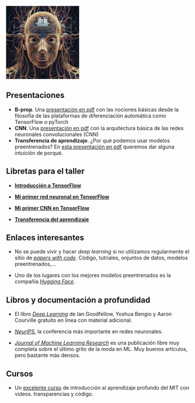 
<img src="imagen.png" alt="Red neuronal en Dall-e" style="width:200px;"/>

## Presentaciones

- **B-prop**. Una [presentación en pdf](intro-rn.pdf) con las nociones básicas desde la filosofía de las plataformas de diferenciación automática como TensorFlow o pyTorch
- **CNN**. Una [presentación en pdf](convolucionales.pdf) con la arquitectura básica de las redes neuronales convolucionales (CNN)
- **Transferencia de aprendizaje**. ¿Por qué podemos usar modelos preentrenados? En [esta presentación en pdf](transfer_learning-2.pdf) queremos dar alguna intuición de porqué.

## Libretas para el taller

- [**Introducción a TensorFlow**](https://colab.research.google.com/github/juliowaissman/intro-rn/blob/main/tf_intro.ipynb)
  
- [**Mi primer red neuronal en TensorFlow**](https://colab.research.google.com/github/juliowaissman/intro-rn/blob/main/mnist_densa.ipynb)
  
- [**Mi primer CNN en TensorFlow**](https://colab.research.google.com/github/juliowaissman/intro-rn/blob/main/mnist_cnn.ipynb)
  
- [**Transferencia del aprendizaje**](https://colab.research.google.com/github/juliowaissman/intro-rn/blob/main/transfer.ipynb)


## Enlaces interesantes

- No se puede vivir y hacer *deep learning* si no utilizamos regularmente el sitio de [*papers with code*](https://paperswithcode.com). Código, tutriales, onjuntos de datos, modelos preentrenados,...

- Uno de los lugares con los mejores modelos preentrenados es la compañía [*Hugging Face*](https://huggingface.co).


## Libros y documentación a profundidad

- El libro [*Deep Learning*](https://www.deeplearningbook.org) de Ian Goodfellow, Yoshua Bengio y Aaron Courville gratuito en linea con material adicional.

- [*NeurIPS*](https://nips.cc), la conferencia más importante en redes neuronales.

- [*Journal of Machine Learning Research*](https://jmlr.org) es una publicación libre muy completa sobre el último grito de la moda en ML. Muy buenos artículos, pero bastante más densos. 

## Cursos 

- Un [excelente curso](http://introtodeeplearning.com) de introducción al aprendizaje profundo del MIT con videos. transparencias y código.